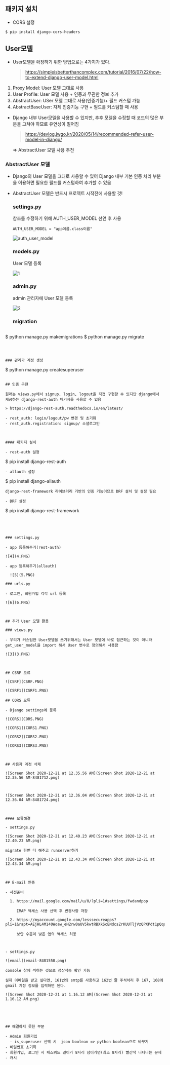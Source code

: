 ## 패키지 설치

- CORS 설정

```
$ pip install django-cors-headers
```

## User모델

- User모델을 확장하기 위한 방법으로는 4가지가 있다.

  > https://simpleisbetterthancomplex.com/tutorial/2016/07/22/how-to-extend-django-user-model.html

1. Proxy Model: User 모델 그대로 사용
2. User Profile: User 모델 사용 + 인증과 무관한 정보 추가
3. AbstractUser: USer 모델 그대로 사용(인증기능)+ 필드 커스텀 가능
4. AbstractBaseUser: 자체 인증기능 구현 + 필드를 커스텀할 때 사용



- Django 내부 User모델을 사용할 수 있지만, 추후 모델을 수정할 때 코드의 많은 부분을 고쳐야 하므로 유연성이 떨어짐

  >  https://devlog.jwgo.kr/2020/05/14/recommended-refer-user-model-in-django/

  =>  AbstractUser 모델 사용 추천

  

### AbstractUser 모델

- Django의 User 모델을 그대로 사용할 수 있어 Django 내부 기본 인증 처리 부분을 이용하면 필요한 필드를  커스텀하여 추가할 수 있음

- AbstractUser 모델은 반드시 프로젝트 시작전에 사용할 것! 

  ### settings.py

  참조를 수정하기 위해  AUTH_USER_MODEL 선언 후 사용

  ```
  AUTH_USER_MODEL = "app이름.class이름"
  ```

  ![auth_user_model](auth_user_model.PNG)

  ### models.py

  User 모델 등록

  ![1](1.PNG)

  ### admin.py

  admin 관리자에 User 모델 등록

  ![2](2.PNG)

  ### migration

  ```
$ python manage.py makemigrations
  $ python manage.py migrate
  ```



### 관리가 계정 생성  

```
  $ python manage.py createsuperuser
```

## 인증 구현

원래는 views.py에서 signup, login, logout을 직접 구현할 수 있지만 django에서 제공하는 django-rest-auth 패키지를 사용할 수 있음

> https://django-rest-auth.readthedocs.io/en/latest/

- rest_auth: login/logout/pw 변경 및 초기화
- rest_auth.registration: signup/ 소셜로그인



#### 패키지 설치

- rest-auth 설정

  ```
$ pip install django-rest-auth
  ```
- allauth 설정

```
$ pip install django-allauth


```
django-rest-framework 라이브러리 기반의 인증 기능이므로 DRF 설치 및 설정 필요

- DRF 설정

```
$ pip install django-rest-framework
```




### settings.py

- app 등록해주기(rest-auth)

![4](4.PNG)

- app 등록해주기(allauth) 

  ![5](5.PNG)

### urls.py

- 로그인, 회원가입 각각 url 등록

![6](6.PNG)



## 추가 User 모델 활용

### views.py

- 우리가 커스텀한 User모델을 쓰기위해서는 User 모델에 바로 접근하는 것이 아니라 get_user_model을 import 해서 User 변수로 정의해서 사용함 

![3](3.PNG)



## CSRF 오류

![CSRF](CSRF.PNG)

![CSRF1](CSRF1.PNG)

## CORS 오류

- Django settings에 등록

![CORS](CORS.PNG)

![CORS1](CORS1.PNG)

![CORS2](CORS2.PNG)

![CORS3](CORS3.PNG)



## 사용자 계정 삭제 

![Screen Shot 2020-12-21 at 12.35.56 AM](Screen Shot 2020-12-21 at 12.35.56 AM-8481712.png)



![Screen Shot 2020-12-21 at 12.36.04 AM](Screen Shot 2020-12-21 at 12.36.04 AM-8481724.png)



#### 오류해결

- settings.py

![Screen Shot 2020-12-21 at 12.40.23 AM](Screen Shot 2020-12-21 at 12.40.23 AM.png)

migrate 한번 더 해주고 runserver하기

![Screen Shot 2020-12-21 at 12.43.34 AM](Screen Shot 2020-12-21 at 12.43.34 AM.png)



## E-mail 인증

- 사전준비

  1. https://mail.google.com/mail/u/0/?pli=1#settings/fwdandpop

     IMAP 액세스 사용 선택 후 변경사항 저장

  2. https://myaccount.google.com/lesssecureapps?pli=1&rapt=AEjHL4M140Woaw_eH2rw0aUV5kwtRBXkScENdcsZrKUUTljVzQPXPdt1pQqaAM6xJiti6jtPkJdhjzpg1sgB3rGfrZ0Knf_K5A

     보안 수준이 낮은 앱의 액세스 허용

     

- settings.py

![email](email-8481550.png)

console 창에 찍히는 것으로 정상작동 확인 가능

실제 이메일을 받고 싶다면, 161번의 smtp를 사용하고 162번 줄 주석처리 후 167, 168에 gmail 계정 정보를 입력하면 된다.

![Screen Shot 2020-12-21 at 1.16.12 AM](Screen Shot 2020-12-21 at 1.16.12 AM.png)





## 해결하지 못한 부분

- Admin 회원가입
  - is_superuser 선택 시  json boolean => python boolean으로 바꾸기
- 비밀번호 초기화
- 회원가입, 로그인 시 패스워드 길이가 8자리 넘어가면(최소 8자리) 빨간색 나타나는 문제
- 캐시